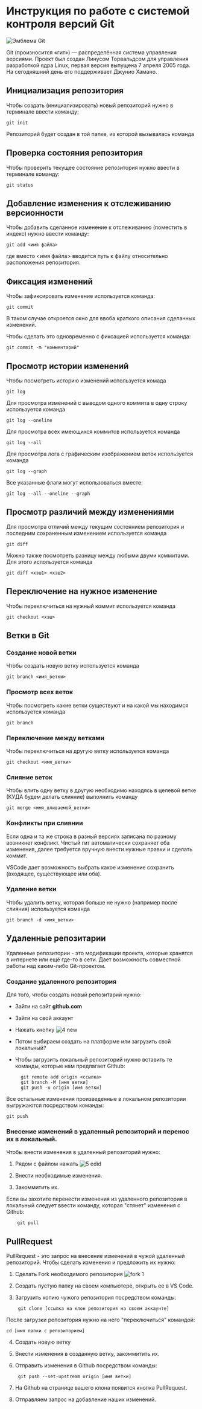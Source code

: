 # **Инструкция по работе с системой контроля версий Git**

![Эмблема Git](git.jpg)

Git (произносится «гит») — распределённая система управления версиями. Проект был создан Линусом Торвальдсом для управления разработкой ядра Linux, первая версия выпущена 7 апреля 2005 года. На сегодняшний день его поддерживает Джунио Хамано.

## Инициализация репозитория

Чтобы создать (инициализировать) новый репозиторий нужно в терминале ввести команду:

    git init

Репозиторий будет создан в той папке, из которой вызывалась команда

## Проверка состояния репозитория

Чтобы проверить текущее состояние репозитория нужно ввести в терминале команду:

    git status

## Добавление изменения к отслеживанию версионности

Чтобы добавить сделанное изменение к отслеживанию (поместить в индекс) нужно ввести команду:

    git add <имя файла>

где вместо <имя файла> вводится путь к файлу относительно расположения репозитория.

## Фиксация изменений

Чтобы зафиксировать изменение используется команда:

    git commit

В таком случае откроется окно для ввоба краткого описания сделанных изменений.

Чтобы сделать это одновременно с фиксацией используется команда:

    git commit -m "комментарий"

## Просмотр истории изменений

Чтобы посмотреть историю изменений используется комада

    git log

Для просмотра изменений с выводом одного коммита в одну строку используется команда

    git log --oneline

Для просмотра всех имеющихся коммитов используется команда

    git log --all

Для просмотра лога с графическим изображением веток используется команда

    git log --graph

Все указанные флаги могут использоваться вместе:

    git log --all --oneline --graph

## Просмотр различий между изменениями

Для просмотра отличий между текущим состоянием репозитория и последним сохраненным изменением используется команда

    git diff

Можно также посмотреть разницу между любыми двуми коммитами. Для этого используется команда

    git diff <хэш1> <хэш2>

## Переключение на нужное изменение

Чтобы переключиться на нужный коммит используется команда

    git checkout <хэш>

## Ветки в Git

### Создание новой ветки

Чтобы создать новую ветку используется команда

    git branch <имя_ветки>

### Просмотр всех веток

Чтобы посмотреть какие ветки существуют и на какой мы находимся используется команда

    git branch

### Переключение между ветками

Чтобы переключиться на другую ветку используется команда

    git checkout <имя_ветки>

### Слияние веток

Чтобы влить одну ветку в другую необходимо находясь в целевой ветке (КУДА будем делать слияние) выполнить команду

    git merge <имя_вливаемой_ветки>

### Конфликты при слиянии

Если одна и та же строка в разный версиях записана по разному возникнет конфликт.
Чистый гит автоматически сохраняет оба изменения, далее требуется вручную внести нужные правки и сделать коммит.

VSСode дает возможность выбрать какое изменение сохранить (входящее, существующее или оба).

### Удаление ветки

Чтобы удалить ветку, которая больше не нужно (например после слияния) используется команда

    git branch -d <имя_ветки>

## Удаленные репозитарии 

Удаленные репозитории - это модификации проекта, которые хранятся в интернете или ещё где-то в сети. Дает возможность совместной работы над каким-либо Git-проектом.

### Создание удаленного репозитория

Для того, чтобы создать новый репозитарий нужно:

* Зайти на сайт **github.com**

* Зайти на свой аккаунт

* Нажать кнопку ![4 new](4.jpg)

* Потом выбираем создать на платформе или загрузить свой локальный?

* Чтобы загрузить локальный репозиторий нужно вставить те команды, которые нам предлагает Github:

        git remote add origin <ссылка>
        git branch -M [имя ветки]
        git push -u origin [имя ветки]

Все остальные изменения произведенные в локальном репозитории выгружаются посредством команды: 
    
    git push

### Внесение изменений в удаленный репозиторий и перенос их в локальный.

Чтобы внести изменения в удаленный репозиторий нужно:

1. Рядом с файлом нажать ![5 edid](5.jpg)

2. Внести необходимые изменения.

3. Закоммитить их.

Если вы захотите перенести изменения из удаленного репозитория в локальный следует ввести команду, которая "стянет" изменения с Github:

        git pull

## PullRequest

PullRequest - это запрос на внесение изменений в чужой удаленный репозиторий. Чтобы сделать изменения и предложить их нужно:

1. Сделать Fork необходимого репозитория ![fork 1](1.jpg)

2. Cоздать пустую папку на своем компьютере, открыть ее в VS Code.

3. Загрузить копию чужого репозитория посредством команды:
    
        git clone [ссылка на клон репозитория на своем аккаунте]

После загрузки репозитория нужно на него "переключиться" командой:

    cd [имя папки с репозиторием]

4. Создать новую ветку

5. Внести изменения в созданную ветку, закоммитить их.

6. Отправить изменения в Github посредством команды:

        git push --set-upstream origin [имя ветки] 

7. На Github на странице вашего клона появится кнопка PullRequest.

8. Отправляем запрос на добавление наших изменений.